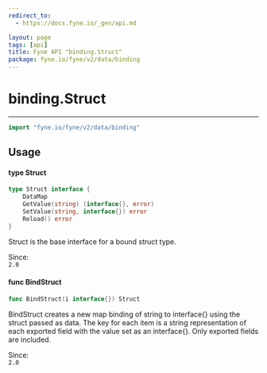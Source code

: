 ```yaml
---
redirect_to:
  - https://docs.fyne.io/_gen/api.md

layout: page
tags: [api]
title: Fyne API "binding.Struct"
package: fyne.io/fyne/v2/data/binding
---
```

# binding.Struct
---
```go
import "fyne.io/fyne/v2/data/binding"
```

## Usage

#### type Struct

```go
type Struct interface {
	DataMap
	GetValue(string) (interface{}, error)
	SetValue(string, interface{}) error
	Reload() error
}
```

Struct is the base interface for a bound struct type.


<div class="since">Since: <code>
2.0</code></div>

#### func  BindStruct

```go
func BindStruct(i interface{}) Struct
```
BindStruct creates a new map binding of string to interface{} using the struct passed as data. The key for each item is a string representation of each exported field with the value set as an interface{}. Only exported fields are included.


<div class="since">Since: <code>
2.0</code></div>
